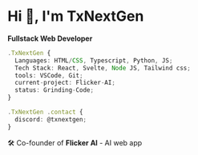 # Hi 👋, I'm TxNextGen
**Fullstack Web Developer**

```typescript
.TxNextGen {
  Languages: HTML/CSS, Typescript, Python, JS;
  Tech Stack: React, Svelte, Node JS, Tailwind css;
  tools: VSCode, Git;
  current-project: Flicker-AI;
  status: Grinding-Code;
}

.TxNextGen .contact {
  discord: @txnextgen;
}
```

🛠️ Co-founder of **Flicker AI** - AI web app
